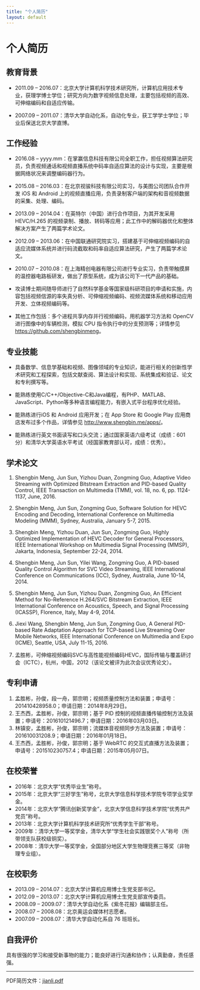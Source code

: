 ```yaml
---
title: "个人简历"
layout: default
---
```


# 个人简历

## 教育背景

* 2011.09 – 2016.07：北京大学计算机科学技术研究所，计算机应用技术专业，获理学博士学位；研究方向为数字视频信息处理，主要包括视频的高效、可伸缩编码和自适应传输。

* 2007.09 – 2011.07：清华大学自动化系，自动化专业，获工学学士学位；毕业后保送北京大学直博。

## 工作经验

* 2016.08 – yyyy.mm：在掌赢信息科技有限公司全职工作，担任视频算法研究员，负责视频通话和视频直播系统中码率自适应算法的设计与实现，主要是根据网络状况来调整编码器行为。

* 2015.08 – 2016.03：在北京视骏科技有限公司实习，与美图公司团队合作开发 iOS 和 Android 上的视频直播应用，负责录制客户端的架构和音视频数据的采集、处理、编码。

* 2013.09 – 2014.04：在英特尔（中国）进行合作项目，为其开发采用 HEVC/H.265 的视频录制、播放、转码等应用；此工作中的解码器优化和整体解决方案产生了两篇学术论文。

* 2012.09 – 2013.06：在中国联通研究院实习，搭建基于可伸缩视频编码的自适应流媒体系统并进行码流截取和码率自适应算法研究，产生了两篇学术论文。

* 2010.07 – 2010.08：在上海精创电器有限公司进行专业实习，负责带触摸屏的温控器电路板研发，做出了原型系统，成为该公司下一代产品的基础。

* 攻读博士期间随导师进行了自然科学基金等国家级科研项目的申请和实施，内容包括视频信源的率失真分析、可伸缩视频编码、视频流媒体系统和移动应用开发、立体视频编码等。

* 其他工作包括：多个进程共享内存并行视频编码，用机器学习方法和 OpenCV 进行图像中的车辆检测，模拟 CPU 指令执行中的分支预测等；详情参见 <https://github.com/shengbinmeng>。

## 专业技能

* 具备数学、信息学基础和视频、图像领域的专业知识，能进行相关的创新性学术研究和工程探索，包括文献查阅、算法设计和实现、系统集成和验证、论文和专利撰写等。

* 能熟练使用C/C++/Objective-C和Java编程，有PHP、MATLAB、JavaScript、Python等多种语言编程能力，有嵌入式平台程序优化经验。

* 能熟练进行iOS 和 Android 应用开发；在 App Store 和 Google Play 应用商店发布过多个作品，详情参见 <http://www.shengbin.me/apps/>。

* 能熟练进行英文书面读写和口头交流；通过国家英语六级考试（成绩：601 分）和清华大学英语水平考试（经国家教育部认可，成绩：优秀）。

## 学术论文

1. Shengbin Meng, Jun Sun, Yizhou Duan, Zongming Guo, Adaptive Video Streaming with Optimized
Bitstream Extraction and PID-based Quality Control, IEEE Transaction on Multimedia (TMM), vol. 18,
no. 6, pp. 1124-1137, June, 2016.

2. Shengbin Meng, Jun Sun, Zongming Guo, Software Solution for HEVC Encoding and Decoding,
International Conference on Multimedia Modeling (MMM), Sydney, Australia, January 5-7, 2015.

3. Shengbin Meng, Yizhou Duan, Jun Sun, Zongming Guo, Highly Optimized Implementation of
HEVC Decoder for General Processors, IEEE International Workshop on Multimedia Signal Processing
(MMSP), Jakarta, Indonesia, September 22-24, 2014.

4. Shengbin Meng, Jun Sun, Yilei Wang, Zongming Guo, A PID-based Quality Control Algorithm for
SVC Video Streaming, IEEE International Conference on Communications (ICC), Sydney, Australia,
June 10-14, 2014.

5. Shengbin Meng, Jun Sun, Yizhou Duan, Zongming Guo, An Efficient Method for No-Reference
H.264/SVC Bitstream Extraction, IEEE International Conference on Acoustics, Speech, and Signal
Processing (ICASSP), Florence, Italy, May 4-9, 2014.

6. Jiexi Wang, Shengbin Meng, Jun Sun, Zongming Guo, A General PID-based Rate Adaptation
Approach for TCP-based Live Streaming Over Mobile Networks, IEEE International Conference on
Multimedia and Expo (ICME), Seattle, USA, July 11-15, 2016.

7. 孟胜彬，可伸缩视频编码SVC与高性能视频编码HEVC，国际传输与覆盖研讨会（ICTC），杭州，中国，2012（该论文被评为此次会议优秀论文）。

## 专利申请

1. 孟胜彬，孙俊，段一舟，郭宗明；视频质量控制方法和装置；申请号：201410428958.0；申请日期：2014年8月29日。
2. 王杰西，孟胜彬，孙俊，郭宗明；基于 PID 控制的视频直播传输控制方法及装置；申请号：201610121496.7；申请日期：2016年03月03日。
3. 林镇安，孟胜彬，孙俊，郭宗明；流媒体音视频同步方法及装置；申请号：201610031208.9；申请日期：2016年01月18日。
4. 王杰西，孟胜彬，孙俊，郭宗明；基于 WebRTC 的交互式直播方法及装置；申请号：201510230757.4；申请日期：2015年05月07日。

## 在校荣誉

* 2016年：北京大学“优秀毕业生”称号。
* 2015年：北京大学“三好学生”称号，北京大学信息科学技术学院专项学业奖学金。
* 2014年：北京大学“腾讯创新奖学金”，北京大学信息科学技术学院“优秀共产党员”称号。
* 2013年：北京大学计算机科学技术研究所“优秀学生干部”称号。
* 2009年：清华大学一等奖学金，清华大学“学生社会实践银奖个人”称号（所带领支队获校级铜奖）。
* 2008年：清华大学一等奖学金，全国部分地区大学生物理竞赛三等奖（非物理专业组）。

## 在校职务

* 2013.09 – 2014.07：北京大学计算机应用博士生党支部书记。
* 2012.09 – 2013.07：北京大学计算机应用博士生党支部宣传委员。
* 2008.09 – 2009.07：清华大学自动化系《紫冬花报》编辑部主任。
* 2008.07 – 2008.08：北京奥运会媒体村志愿者。
* 2007.09 – 2008.07：清华大学自动化系自 76 班班长。

## 自我评价

具有很强的学习和接受新事物的能力；能良好进行沟通和协作；认真勤奋，责任感强。

----

PDF简历文件：[jianli.pdf](http://www.shengbin.me/docs/jianli.pdf)
